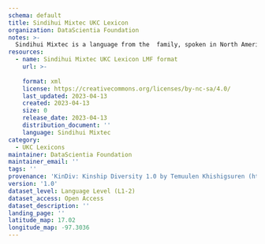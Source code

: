 ```yaml
---
schema: default
title: Sindihui Mixtec UKC Lexicon
organization: DataScientia Foundation
notes: >-
  Sindihui Mixtec is a language from the  family, spoken in North America. The UKC Lexicon of Sindihui Mixtec is represented as a lexico-semantic network. It consists of words, word senses, synsets, as well as sense-level and synset-level relationships.
resources:
  - name: Sindihui Mixtec UKC Lexicon LMF format
    url: >-
      
    format: xml
    license: https://creativecommons.org/licenses/by-nc-sa/4.0/
    last_updated: 2023-04-13
    created: 2023-04-13
    size: 0
    release_date: 2023-04-13
    distribution_document: ''
    language: Sindihui Mixtec
category:
  - UKC Lexicons
maintainer: DataScientia Foundation
maintainer_email: ''
tags: ''
provenance: 'KinDiv: Kinship Diversity 1.0 by Temuulen Khishigsuren (http://ukc.disi.unitn.it/index.php/kinship/); Princeton WordNet 2.1 by Princeton University (https://wordnet.princeton.edu)'
version: '1.0'
dataset_level: Language Level (L1-2)
dataset_access: Open Access
dataset_description: ''
landing_page: ''
latitude_map: 17.02
longitude_map: -97.3036
---
```

